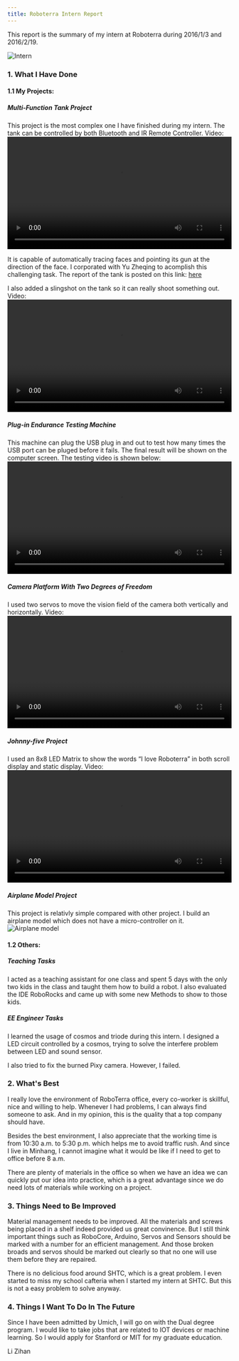 ```yaml
---
title: Roboterra Intern Report
---
```


This report is the summary of my intern at Roboterra during 2016/1/3 and 2016/2/19.

![Intern](/pic/intern.jpg)

<!-- more -->

### **1. What I Have Done**
#### **1.1 My Projects:** 
##### **Multi-Function Tank Project**

This project is the most complex one I have finished during my intern. The tank can be controlled by both Bluetooth and IR Remote Controller. Video: 
<video controls style="width: 100%"><source src="/video/A.mp4" type="video/mp4" ></video>

It is capable of automatically tracing faces and pointing its gun at the direction of the face. I corporated with Yu Zheqing to acomplish this challenging task. The report of the tank is posted on this link: 
[here](//2016/05/12/RoboCamReport/#more)

I also added a slingshot on the tank so it can really shoot something out. Video:
<video controls style="width: 100%"><source src="/video/B.mp4" type="video/mp4"></video>

##### **Plug-in Endurance Testing Machine**

This machine can plug the USB plug in and out to test how many times the USB port can be pluged before it fails. The final result will be shown on the computer screen. The testing video is shown below:
<video controls style="width: 100%"><source src="/video/C.mp4" type="video/mp4"></video>

##### **Camera Platform With Two Degrees of Freedom**

I used two servos to move the vision field of the camera both vertically and horizontally. Video:
<video controls style="width: 100%"><source src="/video/D.mp4" type="video/mp4"></video>

##### **Johnny-five Project**

I used an 8x8 LED Matrix to show the words “I love Roboterra” in both scroll display and static display. Video:
<video controls style="width: 100%"><source src="/video/E.mp4" type="video/mp4"></video>

##### **Airplane Model Project**
This project is relativly simple compared with other project. I build an airplane model which does not have a micro-controller on it. 
![Airplane model](/pic/3-31-1.JPG)

#### **1.2 Others:** 
##### **Teaching Tasks**
I acted as a teaching assistant for one class and spent 5 days with the only two kids in the class and taught them how to build a robot. I also evaluated the IDE RoboRocks and came up with some new Methods to show to those kids. 

##### **EE Engineer Tasks**
I learned the usage of cosmos and triode during this intern. I designed a LED circuit controlled by a cosmos, trying to solve the interfere problem between LED and sound sensor. 

I also tried to fix the burned Pixy camera. However, I failed. 

### **2. What's Best**

I really love the environment of RoboTerra office, every co-worker is skillful, nice and willing to help. Whenever I had problems, I can always find someone to ask. And in my opinion, this is the quality that a top company should have. 

Besides the best environment, I also appreciate that the working time is from 10:30 a.m. to 5:30 p.m. which helps me to avoid traffic rush. And since I live in Minhang, I cannot imagine what it would be like if I need to get to office before 8 a.m. 

There are plenty of materials in the office so when we have an idea we can quickly put our idea into practice, which is a great advantage since we do need lots of materials while working on a project. 

### **3. Things Need to Be Improved**

Material management needs to be improved. All the materials and screws being placed in a shelf indeed provided us great convinence. But I still think important things such as RoboCore, Arduino, Servos and Sensors should be marked with a number for an efficient management. And those broken broads and servos should be marked out clearly so that no one will use them before they are repaired. 

There is no delicious food around SHTC, which is a great problem. I even started to miss my school cafteria when I started my intern at SHTC. But this is not a easy problem to solve anyway.

### **4. Things I Want To Do In The Future**

Since I have been admitted by Umich, I will go on with the Dual degree program. I would like to take jobs that are related to IOT devices or machine learning. So I would apply for Stanford or MIT for my graduate education. 

Li Zihan

